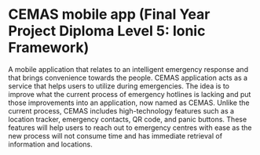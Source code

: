 # CEMAS mobile app (Final Year Project Diploma Level 5: Ionic Framework)
A mobile application that relates to an intelligent emergency response and that brings convenience towards the people. CEMAS application acts as a service that helps users to utilize during emergencies. The idea is to improve what the current process of emergency hotlines is lacking and put those improvements into an application, now named as CEMAS. Unlike the current process, CEMAS includes high-technology features such as a location tracker, emergency contacts, QR code, and panic buttons. These features will help users to reach out to emergency centres with ease as the new process will not consume time and has immediate retrieval of information and locations.
